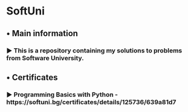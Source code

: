 # SoftUni
<h2>• Main information</h2>
<h3>► This is a repository containing my solutions to problems from Software University.</h3>
<h2>• Certificates</h2>
<h3>► Programming Basics with Python - https://softuni.bg/certificates/details/125736/639a81d7</h3>
